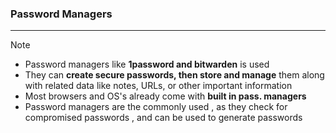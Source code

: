 ### Password Managers
---
>[!note]
>- Password managers like **1password and bitwarden** is used 
>- They can **create secure passwords, then store and manage** them along with related data like notes, URLs, or other important information
>- Most browsers and OS's already come with **built in pass. managers**
>- Password managers are the commonly used , as they check for compromised passwords , and can be used to generate passwords 


